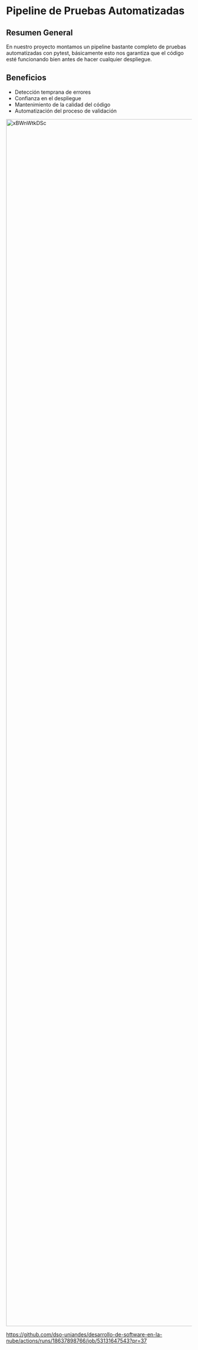 # Pipeline de Pruebas Automatizadas

## Resumen General

En nuestro proyecto montamos un pipeline bastante completo de pruebas automatizadas con pytest, básicamente esto nos garantiza que el código esté funcionando bien antes de hacer cualquier despliegue.

## Beneficios
- Detección temprana de errores
- Confianza en el despliegue
- Mantenimiento de la calidad del código
- Automatización del proceso de validación

<img width="1920" height="3276" alt="xBWnWtkDSc" src="https://github.com/user-attachments/assets/6b224328-7a37-4e2d-9634-f55304db0315" />

https://github.com/dso-uniandes/desarrollo-de-software-en-la-nube/actions/runs/18637898766/job/53131647543?pr=37
